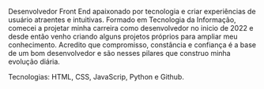 Desenvolvedor Front End apaixonado por tecnologia e criar experiências de usuário atraentes e intuitivas. Formado em Tecnologia da Informação, comecei a projetar minha carreira como desenvolvedor no inicio de 2022 e desde então venho criando alguns projetos próprios para ampliar meu conhecimento.  Acredito que compromisso, constância e confiança é a base de um bom desenvolvedor e são nesses pilares que construo minha evolução diária. 

Tecnologias: 
HTML, CSS, JavaScrip, Python e Github.
